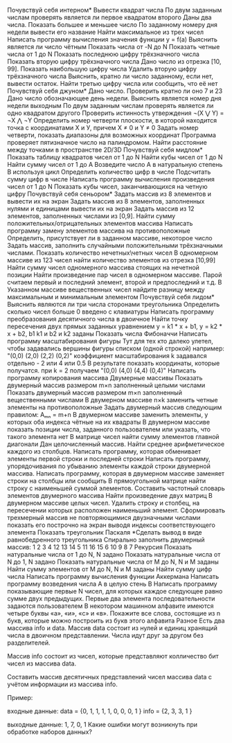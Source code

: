 Почувствуй себя интерном*
Вывести квадрат числа
По двум заданным числам проверять является ли первое квадратом второго
Даны два числа. Показать большее и меньшее число
По заданному номеру дня недели вывести его название
Найти максимальное из трех чисел
Написать программу вычисления значения функции y = f(a)
Выяснить является ли число чётным
Показать числа от -N до N
Показать четные числа от 1 до N
Показать последнюю цифру трёхзначного числа
Показать вторую цифру трёхзначного числа
Дано число из отрезка [10, 99]. Показать наибольшую цифру числа
Удалить вторую цифру трёхзначного числа
Выяснить, кратно ли число заданному, если нет, вывести остаток.
Найти третью цифру числа или сообщить, что её нет
Почувствуй себя джуном*
Дано число. Проверить кратно ли оно 7 и 23
Дано число обозначающее день недели. Выяснить является номер дня недели выходным
По двум заданным числам проверять является ли одно квадратом другого
Проверить истинность утверждения ¬(X ⋁ Y) = ¬X ⋀ ¬Y
Определить номер четверти плоскости, в которой находится точка с координатами Х и У, причем X ≠ 0 и Y ≠ 0
Задать номер четверти, показать диапазоны для возможных координат
Программа проверяет пятизначное число на палиндромом.
Найти расстояние между точками в пространстве 2D/3D
Почувствуй себя мидлом*
Показать таблицу квадратов чисел от 1 до N
Найти кубы чисел от 1 до N
Найти сумму чисел от 1 до А
Возведите число А в натуральную степень B используя цикл
Определить количество цифр в числе
Подсчитать сумму цифр в числе
Написать программу вычисления произведения чисел от 1 до N
Показать кубы чисел, заканчивающихся на четную цифру
Почувствуй себя сеньором*
Задать массив из 8 элементов и вывести их на экран
Задать массив из 8 элементов, заполненных нулями и единицами вывести их на экран
Задать массив из 12 элементов, заполненных числами из [0,9]. Найти сумму положительных/отрицательных элементов массива
Написать программу замену элементов массива на противоположные
Определить, присутствует ли в заданном массиве, некоторое число
Задать массив, заполнить случайными положительными трёхзначными числами. Показать количество нечетных\четных чисел
В одномерном массиве из 123 чисел найти количество элементов из отрезка [10,99]
Найти сумму чисел одномерного массива стоящих на нечетной позиции
Найти произведение пар чисел в одномерном массиве. Парой считаем первый и последний элемент, второй и предпоследний и т.д.
В Указанном массиве вещественных чисел найдите разницу между максимальным и минимальным элементом
Почувствуй себя лидом*
Выяснить являются ли три числа сторонами треугольника
Определить сколько чисел больше 0 введено с клавиатуры
Написать программу преобразования десятичного числа в двоичное
Найти точку пересечения двух прямых заданных уравнением y = k1 * x + b1, y = k2 * x + b2, b1 k1 и b2 и k2 заданы
Показать числа Фибоначчи
Написать программу масштабирования фигуры
Тут для тех кто далеко улетел, чтобы задавались вершины фигуры списком (одной строкой)
например: "(0,0) (2,0) (2,2) (0,2)"
коэффициент масштабирования k задавался отдельно - 2 или 4 или 0.5
В результате показать координаты, которые получатся.
при k = 2 получаем "(0,0) (4,0) (4,4) (0,4)"
Написать программу копирования массива
Двумерные массивы
Показать двумерный массив размером m×n заполненный целыми числами
Показать двумерный массив размером m×n заполненный вещественными числами
В двумерном массиве n×k заменить четные элементы на противоположные
Задать двумерный массив следующим правилом: Aₘₙ = m+n
В двумерном массиве заменить элементы, у которых оба индекса чётные на их квадраты
В двумерном массиве показать позиции числа, заданного пользователем или указать, что такого элемента нет
В матрице чисел найти сумму элементов главной диагонали
Дан целочисленный массив. Найти среднее арифметическое каждого из столбцов.
Написать программу, которая обменивает элементы первой строки и последней строки
Написать программу, упорядочивания по убыванию элементы каждой строки двумерной массива.
Написать программу, которая в двумерном массиве заменяет строки на столбцы или сообщить
В прямоугольной матрице найти строку с наименьшей суммой элементов.
Составить частотный словарь элементов двумерного массива
Найти произведение двух матриц
В двумерном массиве целых чисел. Удалить строку и столбец, на пересечении которых расположен наименьший элемент.
Сформировать трехмерный массив не повторяющимися двузначными числами показать его построчно на экран выводя индексы соответствующего элемента
Показать треугольник Паскаля *Сделать вывод в виде равнобедренного треугольника
Спирально заполнить двумерный массив:
  1  2  3  4
 12 13 14  5
 11 16 15  6
 10  9  8  7 
Рекурсия
Показать натуральные числа от 1 до N, N задано
Показать натуральные числа от N до 1, N задано
Показать натуральные числа от M до N, N и M заданы
Найти сумму элементов от M до N, N и M заданы
Найти сумму цифр числа
Написать программу вычисления функции Аккермана
Написать программу возведения числа А в целую стень B
Написать программу показывающие первые N чисел, для которых каждое следующее равно сумме двух предыдущих. Первые два элемента последовательности задаются пользователем
В некотором машинном алфавите имеются четыре буквы «а», «и», «с» и «в». Покажите все слова, состоящие из n букв, которые можно построить из букв этого алфавита
Разное
Есть два массива info и data.
Массив data состоит из нулей и единиц хранящий числа в двоичном представлении. Числа идут друг за другом без разделителей.

Массив info состоит из чисел, которые представляют колличество бит чисел из массива data.

Составить массив десятичных представлений чисел массива data с учётом информации из массива info.

Пример:

входные данные:
data = {0, 1, 1, 1, 1, 0, 0, 0, 1 }
info = {2, 3, 3, 1 }

выходные данные:
1, 7, 0, 1
Какие ошибки могут возникнуть при обработке наборов данных?